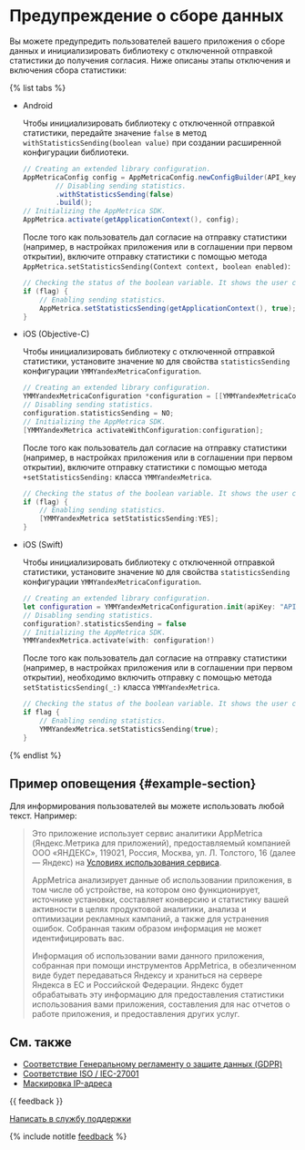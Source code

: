 # Предупреждение о сборе данных

Вы можете предупредить пользователей вашего приложения о сборе данных и инициализировать библиотеку с отключенной отправкой статистики до получения согласия. Ниже описаны этапы отключения и включения сбора статистики:

{% list tabs %}

- Android

  Чтобы инициализировать библиотеку с отключенной отправкой статистики, передайте значение `false` в метод `withStatisticsSending(boolean value)` при создании расширенной конфигурации библиотеки.
  
  ```java translate=no
  // Creating an extended library configuration.
  AppMetricaConfig config = AppMetricaConfig.newConfigBuilder(API_key)
          // Disabling sending statistics.
          .withStatisticsSending(false)
          .build();
  // Initializing the AppMetrica SDK.
  AppMetrica.activate(getApplicationContext(), config);
  ```
  
  После того как пользователь дал согласие на отправку статистики (например, в настройках приложения или в соглашении при первом открытии), включите отправку статистики с помощью метода `AppMetrica.setStatisticsSending(Context context, boolean enabled)`:

  ```java translate=no
  // Checking the status of the boolean variable. It shows the user confirmation.
  if (flag) {
      // Enabling sending statistics.
      AppMetrica.setStatisticsSending(getApplicationContext(), true);
  }
  ```

- iOS (Objective-C)

  Чтобы инициализировать библиотеку с отключенной отправкой статистики, установите значение `NO` для свойства `statisticsSending` конфигурации `YMMYandexMetricaConfiguration`.
  
  ```objectivec translate=no
  // Creating an extended library configuration.
  YMMYandexMetricaConfiguration *configuration = [[YMMYandexMetricaConfiguration alloc] initWithApiKey:@"API_key"];
  // Disabling sending statistics.
  configuration.statisticsSending = NO;
  // Initializing the AppMetrica SDK.
  [YMMYandexMetrica activateWithConfiguration:configuration];
  ```
  
  После того как пользователь дал согласие на отправку статистики (например, в настройках приложения или в соглашении при первом открытии), включите отправку статистики с помощью метода `+setStatisticsSending:` класса `YMMYandexMetrica`.

  ```objectivec translate=no
  // Checking the status of the boolean variable. It shows the user confirmation.
  if (flag) {
      // Enabling sending statistics.
      [YMMYandexMetrica setStatisticsSending:YES];
  }
  ```

- iOS (Swift)

  Чтобы инициализировать библиотеку с отключенной отправкой статистики, установите значение `NO` для свойства `statisticsSending` конфигурации `YMMYandexMetricaConfiguration`.
  
  ```swift translate=no
  // Creating an extended library configuration.
  let configuration = YMMYandexMetricaConfiguration.init(apiKey: "API key")
  // Disabling sending statistics.
  configuration?.statisticsSending = false
  // Initializing the AppMetrica SDK.
  YMMYandexMetrica.activate(with: configuration!)
  ```
  
  После того как пользователь дал согласие на отправку статистики (например, в настройках приложения или в соглашении при первом открытии), необходимо включить отправку с помощью метода `setStatisticsSending(_:)` класса `YMMYandexMetrica`.

  ```swift translate=no
  // Checking the status of the boolean variable. It shows the user confirmation.
  if flag {
      // Enabling sending statistics.
      YMMYandexMetrica.setStatisticsSending(true);
  }
  ```

{% endlist %}

## Пример оповещения {#example-section}

Для информирования пользователей вы можете использовать любой текст. Например:

> Это приложение использует сервис аналитики AppMetrica (Яндекс.Метрика для приложений), предоставляемый компанией ООО «ЯНДЕКС», 119021, Россия, Москва, ул. Л. Толстого, 16 (далее — Яндекс) на [Условиях использования сервиса](https://yandex.ru/legal/metrica_termsofuse/).
> 
> AppMetrica анализирует данные об использовании приложения, в том числе об устройстве, на котором оно функционирует, источнике установки, составляет конверсию и статистику вашей активности в целях продуктовой аналитики, анализа и оптимизации рекламных кампаний, а также для устранения ошибок. Собранная таким образом информация не может идентифицировать вас.
> 
> Информация об использовании вами данного приложения, собранная при помощи инструментов AppMetrica, в обезличенном виде будет передаваться Яндексу и храниться на сервере Яндекса в ЕС и Российской Федерации. Яндекс будет обрабатывать эту информацию для предоставления статистики использования вами приложения, составления для нас отчетов о работе приложения, и предоставления других услуг.

## См. также

- [Соответствие Генеральному регламенту о защите данных (GDPR)](gdpr.md)
- [Соответствие ISO / IEC-27001](iso-27001.md)
- [Маскировка IP-адреса](ip-masking.md)

{{ feedback }}

<a href="../troubleshooting/feedback-new.html">
  <span class="button">Написать в службу поддержки</span>
</a>

{% include notitle [feedback](../_includes/feedback-button.md) %}
